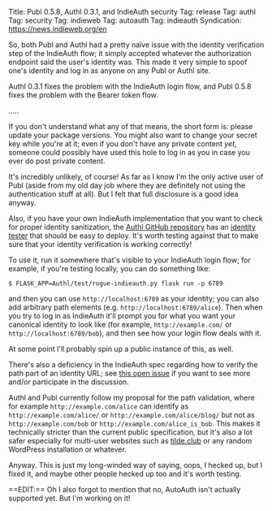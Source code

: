 Title: Publ 0.5.8, Authl 0.3.1, and IndieAuth security
Tag: release
Tag: authl
Tag: security
Tag: indieweb
Tag: autoauth
Tag: indieauth
Syndication: https://news.indieweb.org/en

So, both Publ and Authl had a pretty naïve issue with the identity verification step of the IndieAuth flow; it simply accepted whatever the authorization endpoint said the user's identity was. This made it very simple to spoof one's identity and log in as anyone on any Publ or Authl site.

Authl 0.3.1 fixes the problem with the IndieAuth login flow, and Publ 0.5.8 fixes the problem with the Bearer token flow.

.....

If you don't understand what any of that means, the short form is: please update your package versions. You might also want to change your secret key while you're at it; even if you don't have any private content *yet*, someone could possibly have used this hole to log in as you in case you ever do post private content.

It's incredibly unlikely, of course! As far as I know I'm the only active user of Publ (aside from my old day job where they are definitely not using the authentication stuff at all). But I felt that full disclosure is a good idea anyway.

Also, if you have your own IndieAuth implementation that you want to check for proper identity sanitization, the [Authl GitHub repository](https://github.com/PlaidWeb/Authl) has an [identity tester](https://github.com/PlaidWeb/Authl/blob/master/test/rogue_indieauth.py) that should be easy to deploy. It's worth testing against that to make sure that your identity verification is working correctly!

To use it, run it somewhere that's visible to your IndieAuth login flow; for example, if you're testing locally, you can do something like:

```bash-session
$ FLASK_APP=Authl/test/rogue-indieauth.py flask run -p 6789
```

and then you can use `http://localhost:6789` as your identity; you can also add arbitrary path elements (e.g. `http://localhost:6789/alice`). Then when you try to log in as IndieAuth it'll prompt you for what you want your canonical identity to look like (for example, `http://example.com/` or `http://localhost:6789/bob`), and then see how your login flow deals with it.

At some point I'll probably spin up a public instance of this, as well.

There's also a deficiency in the IndieAuth spec regarding how to verify the path part of an identity URL; see [this open issue](https://github.com/indieweb/indieauth/issues/35) if you want to see more and/or participate in the discussion.

Authl and Publ currently follow my proposal for the path validation, where for example `http://example.com/alice` can identify as `http://example.com/alice/` or `http://example.com/alice/blog/` but not as `http://example.com/bob` or `http://example.com/alice_is_bob`. This makes it technically stricter than the current public specification, but it's also a lot safer especially for multi-user websites such as [tilde.club](https://tilde.club) or any random WordPress installation or whatever.

Anyway. This is just my long-winded way of saying, oops, I hecked up, but I fixed it, and maybe other people hecked up too and it's worth testing.

==EDIT:== Oh I also forgot to mention that no, AutoAuth isn't actually supported yet. But I'm working on it!
